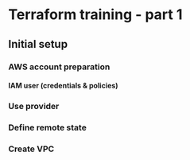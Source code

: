 # Terraform training - part 1
## Initial setup
### AWS account preparation
#### IAM user (credentials & policies)
### Use provider
### Define remote state
### Create VPC
